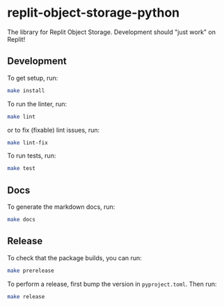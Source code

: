 # replit-object-storage-python
The library for Replit Object Storage. Development should "just work" on Replit!

## Development

To get setup, run:
```bash
make install
```

To run the linter, run:
```bash
make lint
```

or to fix (fixable) lint issues, run:
```bash
make lint-fix
```

To run tests, run:
```bash
make test
```

## Docs

To generate the markdown docs, run:
```bash
make docs
```

## Release

To check that the package builds, you can run:
```bash
make prerelease
```

To perform a release, first bump the version in `pyproject.toml`. Then run:
```bash
make release
```